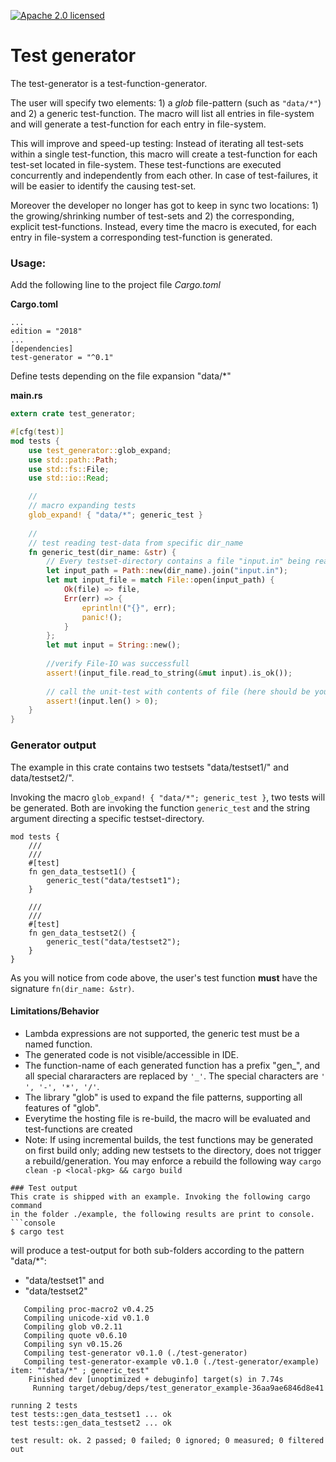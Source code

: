 [![Apache 2.0 licensed][licence-badge]][licence-url]
# Test generator

The test-generator is a test-function-generator. 

The user will  specify two elements: 1) a _glob_ file-pattern 
(such as `"data/*"`) and 2) a generic test-function. The macro will list all entries in file-system and will generate a test-function for each entry in file-system.

This will improve and speed-up testing: Instead of iterating all 
test-sets within a single test-function, this macro will create a test-function for each test-set located in file-system.
These test-functions are executed concurrently and independently from each other. In case of test-failures, it will 
be easier to identify the causing test-set.
 
Moreover the developer no longer has got to keep in sync two locations: 1) the growing/shrinking number of test-sets
and 2) the corresponding, explicit test-functions.
Instead, every time the macro is executed, for each entry in file-system a corresponding test-function
is generated.

### Usage:
Add the following line to the project file _Cargo.toml_

**Cargo.toml**
```
...
edition = "2018"
...
[dependencies]
test-generator = "^0.1"
```

Define tests depending on the file expansion "data/*"

**main.rs**
```rust 
extern crate test_generator;

#[cfg(test)]
mod tests {
    use test_generator::glob_expand;
    use std::path::Path;
    use std::fs::File;
    use std::io::Read;

    // 
    // macro expanding tests
    glob_expand! { "data/*"; generic_test }
    
    //
    // test reading test-data from specific dir_name
    fn generic_test(dir_name: &str) {
        // Every testset-directory contains a file "input.in" being read
        let input_path = Path::new(dir_name).join("input.in");
        let mut input_file = match File::open(input_path) {
            Ok(file) => file,
            Err(err) => {
                eprintln!("{}", err);
                panic!();
            }
        };
        let mut input = String::new();
       
        //verify File-IO was successfull
        assert!(input_file.read_to_string(&mut input).is_ok());
        
        // call the unit-test with contents of file (here should be your code)
        assert!(input.len() > 0);
    }
}
```

### Generator output

The example in this crate contains two testsets "data/testset1/" and data/testset2/".

Invoking the macro `glob_expand! { "data/*"; generic_test }`, two tests will be generated.
Both are invoking the function `generic_test` and the string argument 
directing a specific testset-directory. 

```
mod tests {
    ///
    ///
    #[test]
    fn gen_data_testset1() {
        generic_test("data/testset1");
    }
    
    ///
    ///
    #[test]
    fn gen_data_testset2() {
        generic_test("data/testset2");
    }
}
```
As you will notice from code above, the user's test function **must** have the signature `fn(dir_name: &str)`. 

#### Limitations/Behavior 
* Lambda expressions are not supported, the generic test must be a named function.
* The generated code is not visible/accessible in IDE. 
* The function-name of each generated function has a prefix "gen_", and all special chararacters are replaced by `'_'`. The special characters are `' ', '-', '*', '/'`.
* The library "glob" is used to expand the file patterns, supporting all features of "glob".
* Everytime the hosting file is re-build, the macro will be evaluated and test-functions are created
* Note: If using incremental builds, the test functions may be generated on first build only; adding new testsets to the directory, does not trigger a rebuild/generation. You may enforce a rebuild the following way `cargo clean -p <local-pkg> && cargo build`  

```
### Test output
This crate is shipped with an example. Invoking the following cargo command 
in the folder ./example, the following results are print to console.
```console
$ cargo test
```
will produce a test-output for both sub-folders according to the pattern "data/*":
* "data/testset1" and 
* "data/testset2"

```
   Compiling proc-macro2 v0.4.25
   Compiling unicode-xid v0.1.0
   Compiling glob v0.2.11
   Compiling quote v0.6.10
   Compiling syn v0.15.26
   Compiling test-generator v0.1.0 (./test-generator)
   Compiling test-generator-example v0.1.0 (./test-generator/example)
item: ""data/*" ; generic_test"
    Finished dev [unoptimized + debuginfo] target(s) in 7.74s
     Running target/debug/deps/test_generator_example-36aa9ae6846d8e41

running 2 tests
test tests::gen_data_testset1 ... ok
test tests::gen_data_testset2 ... ok

test result: ok. 2 passed; 0 failed; 0 ignored; 0 measured; 0 filtered out
```

[licence-badge]: https://img.shields.io/badge/License-Apache%202.0-blue.svg
[licence-url]: LICENSE.md
